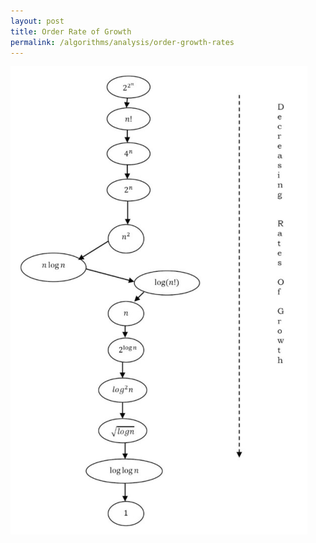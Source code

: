 ```yaml
---
layout: post
title: Order Rate of Growth
permalink: /algorithms/analysis/order-growth-rates
---
```


![](https://github.com/arpit04tripathi/files-cdn/raw/cdn/dsa/algorithms/analysis/rate-of-growth.png)
